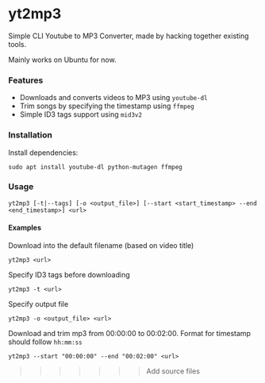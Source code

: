 # yt2mp3
Simple CLI Youtube to MP3 Converter, made by hacking together existing tools.

Mainly works on Ubuntu for now.

### Features
- Downloads and converts videos to MP3 using `youtube-dl`
- Trim songs by specifying the timestamp using `ffmpeg`
- Simple ID3 tags support using `mid3v2`

### Installation 
Install dependencies:
```
sudo apt install youtube-dl python-mutagen ffmpeg
```

### Usage
```
yt2mp3 [-t|--tags] [-o <output_file>] [--start <start_timestamp> --end <end_timestamp>] <url>
```

#### Examples
Download into the default filename (based on video title)
```
yt2mp3 <url>
```

Specify ID3 tags before downloading
```
yt2mp3 -t <url>
```

Specify output file
```
yt2mp3 -o <output_file> <url>
```

Download and trim mp3 from 00:00:00 to 00:02:00. Format for timestamp should follow `hh:mm:ss`
```
yt2mp3 --start "00:00:00" --end "00:02:00" <url>
```
>>>>>>> Add source files
